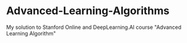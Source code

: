 # Advanced-Learning-Algorithms
My solution to Stanford Online and DeepLearning.AI course "Advanced Learning Algorithm"
